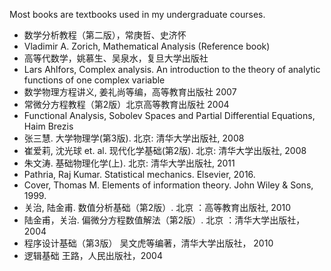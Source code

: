 Most books are textbooks used in my undergraduate courses.

* 数学分析教程（第二版），常庚哲、史济怀
* Vladimir A. Zorich, Mathematical Analysis (Reference book)
* 高等代数学，姚慕生、吴泉水，复旦大学出版社
* Lars Ahlfors, Complex analysis. An introduction to the theory of analytic functions of one complex variable
* 数学物理方程讲义, 姜礼尚等编，高等教育出版社  2007 
* 常微分方程教程（第2版）北京高等教育出版社 2004
* Functional Analysis, Sobolev Spaces and Partial Differential Equations, Haim Brezis
* 张三慧. 大学物理学(第3版).  北京: 清华大学出版社, 2008
* 崔爱莉, 沈光球 et. al. 现代化学基础(第2版). 北京: 清华大学出版社, 2008
* 朱文涛. 基础物理化学(上). 北京: 清华大学出版社, 2011
* Pathria, Raj Kumar. Statistical mechanics. Elsevier, 2016.
* Cover, Thomas M. Elements of information theory. John Wiley \& Sons, 1999.
* 关治, 陆金甫. 数值分析基础（第2版）.  北京 ：高等教育出版社, 2010
* 陆金甫，关治. 偏微分方程数值解法（第2版）. 北京 ：清华大学出版社， 2004
* 程序设计基础（第3版） 吴文虎等编著，清华大学出版社， 2010
* 逻辑基础 王路，人民出版社，2004
